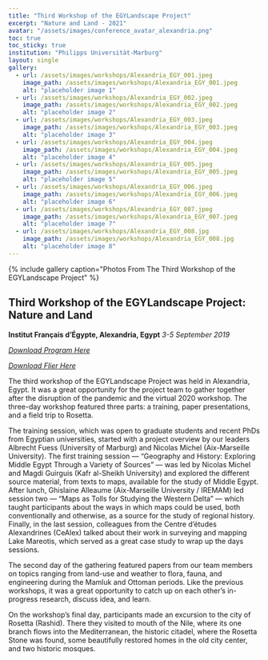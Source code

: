 ```yaml
---
title: "Third Workshop of the EGYLandscape Project"
excerpt: "Nature and Land - 2021"
avatar: "/assets/images/conference_avatar_alexandria.png"
toc: true
toc_sticky: true
institution: "Philipps Universität-Marburg"
layout: single
gallery:
  - url: /assets/images/workshops/Alexandria_EGY_001.jpeg
    image_path: /assets/images/workshops/Alexandria_EGY_001.jpeg
    alt: "placeholder image 1"
  - url: /assets/images/workshops/Alexandria_EGY_002.jpeg
    image_path: /assets/images/workshops/Alexandria_EGY_002.jpeg
    alt: "placeholder image 2"
  - url: /assets/images/workshops/Alexandria_EGY_003.jpeg
    image_path: /assets/images/workshops/Alexandria_EGY_003.jpeg
    alt: "placeholder image 3"
  - url: /assets/images/workshops/Alexandria_EGY_004.jpeg
    image_path: /assets/images/workshops/Alexandria_EGY_004.jpeg
    alt: "placeholder image 4"
  - url: /assets/images/workshops/Alexandria_EGY_005.jpeg
    image_path: /assets/images/workshops/Alexandria_EGY_005.jpeg
    alt: "placeholder image 5"
  - url: /assets/images/workshops/Alexandria_EGY_006.jpeg
    image_path: /assets/images/workshops/Alexandria_EGY_006.jpeg
    alt: "placeholder image 6"
  - url: /assets/images/workshops/Alexandria_EGY_007.jpeg
    image_path: /assets/images/workshops/Alexandria_EGY_007.jpeg
    alt: "placeholder image 7"
  - url: /assets/images/workshops/Alexandria_EGY_008.jpg
    image_path: /assets/images/workshops/Alexandria_EGY_008.jpg
    alt: "placeholder image 8"
---
```


{% include gallery caption="Photos From The Third Workshop of the EGYLandscape Project" %}

## Third Workshop of the EGYLandscape Project: Nature and Land
**Institut Français d’Égypte, Alexandria, Egypt**
*3-5 September 2019*

[*Download Program Here*](https://www.egylandscape.org/workshops/EGYLandscape_Alexandria2021_Workshop_Program.pdf)

[*Download Flier Here*](https://www.egylandscape.org/workshops/EGYLandscapes_Alexandria_Flier.png)

The third workshop of the EGYLandscape Project was held in Alexandria, Egypt. It was a great opportunity for the project team to gather together after the disruption of the pandemic and the virtual 2020 workshop. The three-day workshop featured three parts: a training, paper presentations, and a field trip to Rosetta.

The training session, which was open to graduate students and recent PhDs from Egyptian universities, started with a project overview by our leaders Albrecht Fuess (University of Marburg) and Nicolas Michel (Aix-Marseille University). The first training session — “Geography and History: Exploring Middle Egypt Through a Variety of Sources” — was led by Nicolas Michel and Magdi Guirguis (Kafr al-Sheikh University) and explored the different source material, from texts to maps, available for the study of Middle Egypt. After lunch, Ghislaine Alleaume (Aix-Marseille University / IREMAM) led session two — “Maps as Tolls for Studying the Western Delta” — which taught participants about the ways in which maps could be used, both conventionally and otherwise, as a source for the study of regional history. Finally, in the last session, colleagues from the Centre d’études Alexandrines (CeAlex) talked about their work in surveying and mapping Lake Mareotis, which served as a great case study to wrap up the days sessions. 

The second day of the gathering featured papers from our team members on topics ranging from land-use and weather to flora, fauna, and engineering during the Mamluk and Ottoman periods. Like the previous workshops, it was a great opportunity to catch up on each other’s in-progress research, discuss idea, and learn. 

On the workshop’s final day, participants made an excursion to the city of Rosetta (Rashid). There they visited to mouth of the Nile, where its one branch flows into the Mediterranean, the historic citadel, where the Rosetta Stone was found, some beautifully restored homes in the old city center, and two historic mosques.
